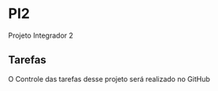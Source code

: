# PI2
Projeto Integrador 2

## Tarefas
O Controle das tarefas desse projeto será realizado no GitHub